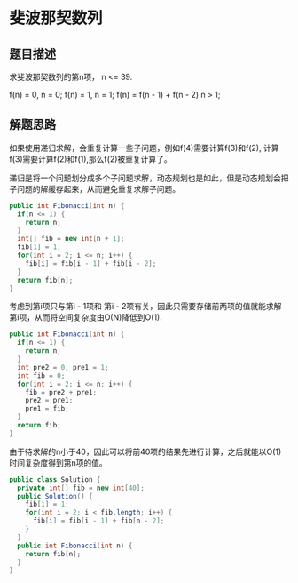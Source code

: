 # 斐波那契数列


## 题目描述

求斐波那契数列的第n项， n <= 39.

f(n) = 0, n = 0;
f(n) = 1, n = 1;
f(n) = f(n - 1) + f(n - 2) n > 1;

## 解题思路

如果使用递归求解，会重复计算一些子问题，例如f(4)需要计算f(3)和f(2), 计算f(3)需要计算f(2)和f(1),那么f(2)被重复计算了。

递归是将一个问题划分成多个子问题求解，动态规划也是如此，但是动态规划会把子问题的解缓存起来，从而避免重复求解子问题。

```java
public int Fibonacci(int n) {
  if(n <= 1) {
    return n;
  }
  int[] fib = new int[n + 1];
  fib[1] = 1;
  for(int i = 2; i <= n; i++) {
    fib[i] = fib[i - 1] + fib[i - 2];
  }
  return fib[n];
}
``` 

考虑到第i项只与第i - 1项和 第i - 2项有关，因此只需要存储前两项的值就能求解第i项，从而将空间复杂度由O(N)降低到O(1).

```java
public int Fibonacci(int n) {
  if(n <= 1) {
    return n;
  }
  int pre2 = 0, pre1 = 1;
  int fib = 0;
  for(int i = 2; i <= n; i++) {
    fib = pre2 + pre1;
    pre2 = pre1;
    pre1 = fib;
  }
  return fib;
}
```

由于待求解的n小于40，因此可以将前40项的结果先进行计算，之后就能以O(1)时间复杂度得到第n项的值。

```java
public class Solution {
  private int[] fib = new int[40];
  public Solution() {
    fib[1] = 1;
    for(int i = 2; i < fib.length; i++) {
      fib[i] = fib[i - 1] + fib[n - 2];
    }
  }
  public int Fibonacci(int n) {
    return fib[n];
  }
}
```